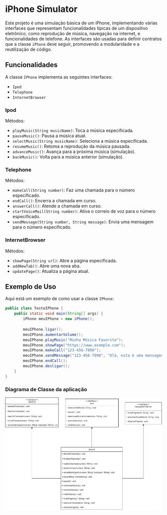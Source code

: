 # iPhone Simulator

Este projeto é uma simulação básica de um iPhone, implementando várias interfaces que representam funcionalidades típicas de um dispositivo eletrônico, como reprodução de música, navegação na internet, e funcionalidades de telefone. As interfaces são usadas para definir contratos que a classe `iPhone` deve seguir, promovendo a modularidade e a reutilização de código.

## Funcionalidades

A classe `IPhone` implementa as seguintes interfaces:

- `Ipod`
- `Telephone`
- `InternetBrowser`

### Ipod

Métodos:
- `playMusic(String musicName)`: Toca a música especificada.
- `pauseMusic()`: Pausa a música atual.
- `selectMusic(String musicName)`: Seleciona a música especificada.
- `resumeMusic()`: Retoma a reprodução da música pausada.
- `advanceMusic()`: Avança para a próxima música (simulação).
- `backMusic()`: Volta para a música anterior (simulação).

### Telephone

Métodos:
- `makeCall(String number)`: Faz uma chamada para o número especificado.
- `endCall()`: Encerra a chamada em curso.
- `answerCall()`: Atende a chamada em curso.
- `startVoiceMail(String number)`: Ativa o correio de voz para o número especificado.
- `sendMessage(String number, String message)`: Envia uma mensagem para o número especificado.

### InternetBrowser

Métodos:
- `showPage(String url)`: Abre a página especificada.
- `addNewTab()`: Abre uma nova aba.
- `updatePage()`: Atualiza a página atual.

## Exemplo de Uso

Aqui está um exemplo de como usar a classe `IPhone`:

```java
public class TesteIPhone {
    public static void main(String[] args) {
        iPhone meuIPhone = new iPhone();

        meuIPhone.ligar();
        meuIPhone.aumentarVolume();
        meuIPhone.playMusic("Minha Música Favorita");
        meuIPhone.showPage("https://www.example.com");
        meuIPhone.makeCall("123-456-7890");
        meuIPhone.sendMessage("123-456-7890", "Olá, esta é uma mensagem de teste.");
        meuIPhone.endCall();
        meuIPhone.desligar();
    }
}
```

### Diagrama de Classe da aplicação

![Diagrama do Iphone](Iphone/src/main/resources/Iphone.jpg)
